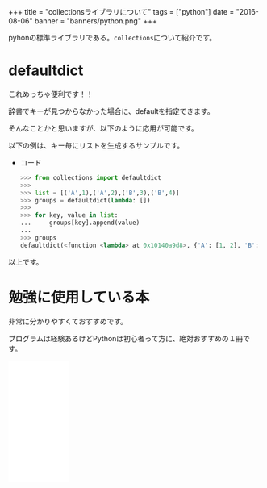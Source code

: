 +++
title = "collectionsライブラリについて"
tags = ["python"]
date = "2016-08-06"
banner = "banners/python.png"
+++

pyhonの標準ライブラリである。`collections`について紹介です。

<!--more-->

# defaultdict

これめっちゃ便利です！！

辞書でキーが見つからなかった場合に、defaultを指定できます。

そんなことかと思いますが、以下のように応用が可能です。

以下の例は、キー毎にリストを生成するサンプルです。

- コード

    ```python
    >>> from collections import defaultdict
    >>>
    >>> list = [('A',1),('A',2),('B',3),('B',4)]
    >>> groups = defaultdict(lambda: [])
    >>>
    >>> for key, value in list:
    ...     groups[key].append(value)
    ...
    >>> groups
    defaultdict(<function <lambda> at 0x10140a9d8>, {'A': [1, 2], 'B': [3, 4]})```
    ```

以上です。

# 勉強に使用している本

非常に分かりやすくておすすめです。

プログラムは経験あるけどPythonは初心者って方に、絶対おすすめの１冊です。

<iframe src="//rcm-fe.amazon-adsystem.com/e/cm?lt1=_blank&bc1=000000&IS2=1&nou=1&bg1=FFFFFF&fc1=000000&lc1=0000FF&t=bmsirato-22&o=9&p=8&l=as1&m=amazon&f=ifr&ref=qf_sp_asin_til&asins=4873117380" style="width:120px;height:240px;" scrolling="no" marginwidth="0" marginheight="0" frameborder="0"></iframe>
